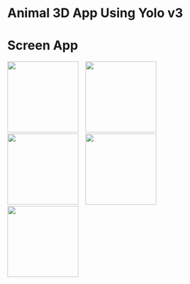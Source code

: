 # Animal 3D App Using Yolo v3

# Screen App

<img 
src="https://live.staticflickr.com/65535/49926014986_3c5ca235b1.jpg" width="160"> <img src="https://live.staticflickr.com/65535/49926347337_fc08e3e4c4.jpg" width="8" > <img 
src="https://live.staticflickr.com/65535/49925495318_dcd66fb4db.jpg" width="160"> <img src="https://live.staticflickr.com/65535/49926347337_fc08e3e4c4.jpg" width="8" > <img 
src="https://live.staticflickr.com/65535/49925494753_6ae47fe3e5.jpg" width="160"> <img src="https://live.staticflickr.com/65535/49926347337_fc08e3e4c4.jpg" width="8" > <img 
src="https://live.staticflickr.com/65535/49925493968_95d66475b5.jpg" width="160"> <img src="https://live.staticflickr.com/65535/49926347337_fc08e3e4c4.jpg" width="8" > <img 
src="https://live.staticflickr.com/65535/49926007951_2afa5a5517.jpg" width="160">

